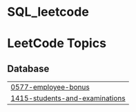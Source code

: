 # SQL_leetcode
<!---LeetCode Topics Start-->
# LeetCode Topics
## Database
|  |
| ------- |
| [0577-employee-bonus](https://github.com/biltoad/SQL_leetcode/tree/master/0577-employee-bonus) |
| [1415-students-and-examinations](https://github.com/biltoad/SQL_leetcode/tree/master/1415-students-and-examinations) |
<!---LeetCode Topics End-->